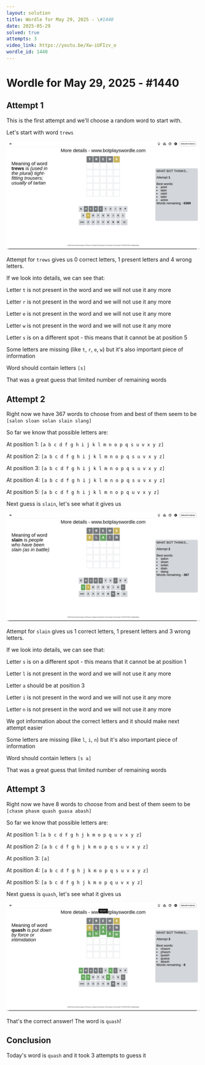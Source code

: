```yaml
---
layout: solution
title: Wordle for May 29, 2025 - \#1440
date: 2025-05-29
solved: true
attempts: 3
video_link: https://youtu.be/Xw-iUFIzv_o
wordle_id: 1440
---
```


# Wordle for May 29, 2025 - \#1440

## Attempt 1

This is the first attempt and we'll choose a random word to start with.

Let's start with word `trews`

![Attempt 1](2025-05-29/attempt-1.png)

Attempt for `trews` gives us 0 correct letters, 1 present letters and 4 wrong letters.

If we look into details, we can see that:

Letter `t` is not present in the word and we will not use it any more

Letter `r` is not present in the word and we will not use it any more

Letter `e` is not present in the word and we will not use it any more

Letter `w` is not present in the word and we will not use it any more

Letter `s` is on a different spot - this means that it cannot be at position 5

Some letters are missing (like `t`, `r`, `e`, `w`) but it's also important piece of information

Word should contain letters `[s]`

That was a great guess that limited number of remaining words



## Attempt 2

Right now we have 367 words to choose from and best of them seem to be `[salon sloan solan slain slang]`

So far we know that possible letters are:

At position 1: `[a b c d f g h i j k l m n o p q s u v x y z]`

At position 2: `[a b c d f g h i j k l m n o p q s u v x y z]`

At position 3: `[a b c d f g h i j k l m n o p q s u v x y z]`

At position 4: `[a b c d f g h i j k l m n o p q s u v x y z]`

At position 5: `[a b c d f g h i j k l m n o p q u v x y z]`

Next guess is `slain`, let's see what it gives us

![Attempt 2](2025-05-29/attempt-2.png)

Attempt for `slain` gives us 1 correct letters, 1 present letters and 3 wrong letters.

If we look into details, we can see that:

Letter `s` is on a different spot - this means that it cannot be at position 1

Letter `l` is not present in the word and we will not use it any more

Letter `a` should be at position 3

Letter `i` is not present in the word and we will not use it any more

Letter `n` is not present in the word and we will not use it any more

We got information about the correct letters and it should make next attempt easier

Some letters are missing (like `l`, `i`, `n`) but it's also important piece of information

Word should contain letters `[s a]`

That was a great guess that limited number of remaining words



## Attempt 3

Right now we have 8 words to choose from and best of them seem to be `[chasm phasm quash guasa abash]`

So far we know that possible letters are:

At position 1: `[a b c d f g h j k m o p q u v x y z]`

At position 2: `[a b c d f g h j k m o p q s u v x y z]`

At position 3: `[a]`

At position 4: `[a b c d f g h j k m o p q s u v x y z]`

At position 5: `[a b c d f g h j k m o p q u v x y z]`

Next guess is `quash`, let's see what it gives us

![Attempt 3](2025-05-29/attempt-3.png)

That's the correct answer! The word is `quash`!

## Conclusion

Today's word is `quash` and it took 3 attempts to guess it

